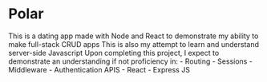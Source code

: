 # Polar


This is a dating app made with Node and React to demonstrate my ability to make full-stack CRUD apps
This is also my attempt to learn and understand server-side Javascript
Upon completing this project, I expect to demonstrate an understanding if not proficiency in:
	- Routing
	- Sessions
	- Middleware
	- Authentication APIS
	- React
	- Express JS


